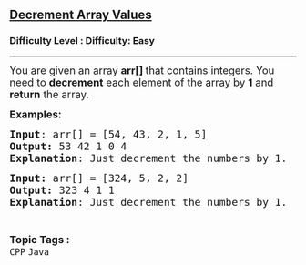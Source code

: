 <h2><a href="https://www.geeksforgeeks.org/problems/decrement-array-values/1?page=4&category=CPP&sortBy=submissions">Decrement Array Values</a></h2><h3>Difficulty Level : Difficulty: Easy</h3><hr><div class="problems_problem_content__Xm_eO"><p><span style="font-size: 18px;">You are given an array <strong>arr[] </strong>that contains integers. You need to <strong>decrement</strong> each element of the array by&nbsp;<strong>1</strong> and <strong>return</strong> the array.</span></p>
<p><span style="font-size: 18px;"><strong>Examples:</strong></span></p>
<pre><span style="font-size: 18px;"><strong>Input</strong>: arr[] = [54, 43, 2, 1, 5]
<strong>Output:</strong> 53 42 1 0 4
<strong>Explanation</strong>: Just decrement the numbers by 1.</span></pre>
<pre><span style="font-size: 18px;"><strong>Input: </strong>arr[] = [324, 5, 2, 2]
<strong>Output: </strong>323 4 1 1
<strong>Explanation</strong>: Just decrement the numbers by 1.</span></pre></div><br><p><span style=font-size:18px><strong>Topic Tags : </strong><br><code>CPP</code>&nbsp;<code>Java</code>&nbsp;